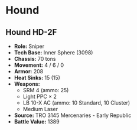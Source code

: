 # Hound
## Hound HD-2F
- **Role:** Sniper
- **Tech Base:** Inner Sphere (3098)
- **Chassis:** 70 tons
- **Movement:** 4 / 6 / 0
- **Armor:** 208
- **Heat Sinks:** 15 (15)
- **Weapons:**
  - SRM 4 (ammo: 25)
  - Light PPC × 2
  - LB 10-X AC (ammo: 10 Standard, 10 Cluster)
  - Medium Laser
- **Source:** TRO 3145 Mercenaries - Early Republic
- **Battle Value:** 1389

